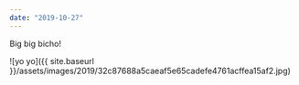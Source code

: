 ```yaml
---
date: "2019-10-27"
---
```


Big big bicho!

![yo yo]({{ site.baseurl }}/assets/images/2019/32c87688a5caeaf5e65cadefe4761acffea15af2.jpg)
